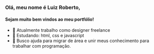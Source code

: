 ### Olá, meu nome é Luiz Roberto,
#### Sejam muito bem vindos ao meu portfólio!

- 🔭 Atualmente trabalho como designer freelance
- 🌱  Estudando:  html, css e javascript
- 🤔  Busco ajuda para migrar de área e unir meus conhecimento para trabalhar com programação.



<!--
**Luizrgn/Luizrgn** is a ✨ _special_ ✨ repository because its `README.md` (this file) appears on your GitHub profile.

Here are some ideas to get you started:

- 🔭 I’m currently working on ...
- 🌱 I’m currently learning ...
- 👯 I’m looking to collaborate on ...
- 🤔 I’m looking for help with ...
- 💬 Ask me about ...
- 📫 How to reach me: ...
- 😄 Pronouns: ...
- ⚡ Fun fact: ...
-->
